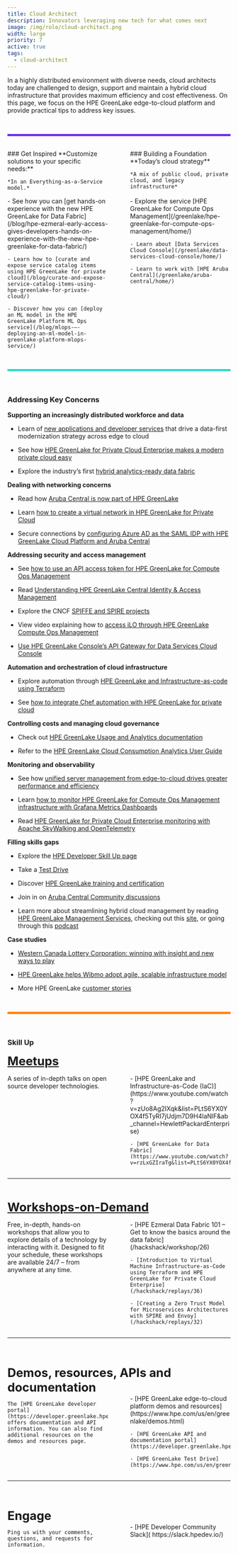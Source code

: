 ```yaml
---
title: Cloud Architect
description: Innovators leveraging new tech for what comes next
image: /img/role/cloud-architect.png
width: large
priority: 7
active: true
tags: 
  - cloud-architect
---
```

<style>
.row {
  display: grid;
	grid-template-columns: 1fr 1fr;
  column-gap: 50px;
}
</style>

In a highly distributed environment with diverse needs, cloud architects today are challenged to design, support and maintain a hybrid cloud infrastructure that provides maximum efficiency and cost effectiveness. On this page, we focus on the HPE GreenLake edge-to-cloud platform and provide practical tips to address key issues.

<br>
<hr style="background: #7630EA; height: 5px; border: none">
<br>

<div class="row">
  <div class="column">
    ### Get Inspired
    **Customize solutions to your specific needs:**

    *In an Everything-as-a-Service model.*

  </div>
  <div class="column">
    ### Building a Foundation 
    **Today’s cloud strategy**

    *A mix of public cloud, private cloud, and legacy infrastructure*

  </div>
</div>

<div class="row">
  <div class="column">
    - See how you can [get hands-on experience with the new HPE GreenLake for Data Fabric](/blog/hpe-ezmeral-early-access-gives-developers-hands-on-experience-with-the-new-hpe-greenlake-for-data-fabric/)

    - Learn how to [curate and expose service catalog items using HPE GreenLake for private cloud](/blog/curate-and-expose-service-catalog-items-using-hpe-greenlake-for-private-cloud/)
    
    - Discover how you can [deploy an ML model in the HPE GreenLake Platform ML Ops service](/blog/mlops-–-deploying-an-ml-model-in-greenlake-platform-mlops-service/)
  </div>
  <div class="column">
    - Explore the service [HPE GreenLake for Compute Ops Management](/greenlake/hpe-greenlake-for-compute-ops-management/home/)

    - Learn about [Data Services Cloud Console](/greenlake/data-services-cloud-console/home/)

    - Learn to work with [HPE Aruba Central](/greenlake/aruba-central/home/)

 
  </div>
</div>

<br>
<hr style="background: #33DAC8; height: 5px; border: none">
<br>

### Addressing Key Concerns

**Supporting an increasingly distributed workforce and data**

- Learn of [new applications and developer services](https://www.hpe.com/us/en/newsroom/press-release/2022/12/hpe-greenlake-adds-application-analytics-and-developer-services-to-modernize-workloads-across-the-hybrid-cloud.html) that drive a data-first modernization strategy across edge to cloud

- See how [HPE GreenLake for Private Cloud Enterprise makes a modern private cloud easy](https://community.hpe.com/t5/the-cloud-experience-everywhere/modern-private-cloud-made-easy-hpe-unveils-hpe-greenlake-for/ba-p/7169009#.Y9tUKOzMJGM)

- Explore the industry’s first [hybrid analytics-ready data fabric](/greenlake/hpe-greenlake-for-data-fabric/home/)
 

**Dealing with networking concerns**

- Read how [Aruba Central is now part of HPE GreenLake](https://community.arubanetworks.com/community-home/digestviewer/viewthread?GroupId=67&MessageKey=c59874f5-eab5-44e4-b7c0-59e7762410e8&CommunityKey=e1202040-11b3-4eea-9f57-d903f67db2f9)

- Learn [how to create a virtual network in HPE GreenLake for Private Cloud](/blog/how-to-create-a-virtual-network-in-hpe-greenlake-for-private-cloud/)

- Secure connections by [configuring Azure AD as the SAML IDP with HPE GreenLake Cloud Platform and Aruba Central](/blog/configuring-azure-ad-with-greenlake-cloud-platform-and-aruba-central/)


 

**Addressing security and access management**

- See [how to use an API access token for HPE GreenLake for Compute Ops Management](/blog/how-to-use-an-api-access-token-for-hpe-greenlake-for-compute-ops-management/)

- Read [Understanding HPE GreenLake Central Identity & Access Management](/blog/understanding-hpe-greenlake-identity-access-management/)

- Explore the CNCF [SPIFFE and SPIRE projects](/platform/spiffe-and-spire-projects/home/)

- View video explaining how to [access iLO through HPE GreenLake Compute Ops Management](https://www.hpe.com/h22228/video-gallery/us/en/10b3350c-52fe-45ca-9232-71ddc7185c77/video?jumpId=in_videogallery_e8826c6e-76e3-4c2e-b751-a257a47788f5_gaiw)

- [Use HPE GreenLake Console’s API Gateway for Data Services Cloud Console](/blog/api-console-for-data-services-cloud-console/)
 

**Automation and orchestration of cloud infrastructure**

- Explore automation through [HPE GreenLake and Infrastructure-as-code using Terraform](/blog/infrastructure-as-code-on-hpe-greenlake-using-terraform/)

- See [how to integrate Chef automation with HPE GreenLake for private cloud](/blog/how-to-integrate-chef-automation-with-hpe-greenlake-for-private-cloud/)


**Controlling costs and managing cloud governance**

- Check out [HPE GreenLake Usage and Analytics documentation](https://docs.consumption.support.hpe.com/HPE_GreenLake_Billing_Docs/HPE_GreenLake_Billing_User_Guide/Viewing_monthly_usage_and_charges)

- Refer to the [HPE GreenLake Cloud Consumption Analytics User Guide](https://support.hpe.com/hpesc/public/docDisplay?docId=a00092451en_us&page=HPE-Consumption-Analytics.html)


**Monitoring and observability**

- See how [unified server management from edge-to-cloud drives greater performance and efficiency](https://www.hpe.com/us/en/newsroom/blog-post/2022/03/unified-server-management-from-edge-to-cloud-drives-greater-performance-and-efficiency.html)

- Learn [how to monitor HPE GreenLake for Compute Ops Management infrastructure with Grafana Metrics Dashboards](/blog/how-to-monitor-hpe-compute-ops-management/)

- Read [HPE GreenLake for Private Cloud Enterprise monitoring with Apache SkyWalking and OpenTelemetry](/blog/greenlake-platform-infrastructure-monitoring-with-apache-skywalking/)



**Filling skills gaps**

- Explore the [HPE Developer Skill Up page](/skillup/)

- Take a [Test Drive](https://testdrive.greenlake.hpe.com/)

- Discover [HPE GreenLake training and certification](https://education.hpe.com/ww/en/training/portfolio/greenlake.html)

- Join in on [Aruba Central Community discussions](https://community.arubanetworks.com/community-home?CommunityKey=403fcb2e-4306-4eee-9bc7-bd6d0309ff7e)

- Learn more about streamlining hybrid cloud management by reading [HPE GreenLake Management Services](https://www.hpe.com/us/en/collaterals/collateral.a00112667.Streamlining-hybrid-cloud-management.html?rpv=cpf&parentPage=/us/en/greenlake/hybrid-multi-cloud-services), checking out this [site](https://www.hpe.com/us/en/services/remote-infrastructure-monitoring.html), or going through this [podcast](https://community.hpe.com/t5/the-cloud-experience-everywhere/hybrid-cloud-simplified-a-podcast-intro-to-hpe-greenlake-hybrid/ba-p/7163196#.Y9tX2uzMJGM)


**Case studies**

- [Western Canada Lottery Corporation: winning with insight and new ways to play](https://www.hpe.com/h22228/video-gallery/us/en/67b545ce-0d1c-43c7-8f85-ee03b4bf1754/western-canada-lottery-corporation--winning-with-insight-and-new-ways-to-play/video/)

- [HPE GreenLake helps Wibmo adopt agile, scalable infrastructure model](https://www.hpe.com/psnow/doc/a50001216enw?jumpid=in_hpesitesearch)

- More HPE GreenLake [customer stories](https://www.hpe.com/us/en/greenlake/customer-stories.html)


<br>
<hr style="background: #FF8300; height: 5px; border: none">
<br>

### Skill Up

<a href="https://developer.hpe.com/campaign/munch-and-learn/" style="font-weight: 700; font-size: 27px">Meetups</a>

<div class="row">
  <div class="column">
    A series of in-depth talks on open source developer technologies.

  </div>
  <div class="column">
    - [HPE GreenLake and Infrastructure-as-Code (IaC)](https://www.youtube.com/watch?v=zUo8Ag2IXqk&list=PLtS6YX0YOX4f5TyRI7jUdjm7D9H4laNlF&ab_channel=HewlettPackardEnterprise)

    - [HPE GreenLake for Data Fabric](https://www.youtube.com/watch?v=rzLxGZIraTg&list=PLtS6YX0YOX4f5TyRI7jUdjm7D9H4laNlF&ab_channel=HewlettPackardEnterprise)

  </div>
</div>

---

<br><br>
<a href="https://hackshack.hpedev.io/workshops" style="font-weight: 700; font-size: 27px">Workshops-on-Demand</a>

<div class="row">
  <div class="column">
    Free, in-depth, hands-on workshops that allow you to explore details of a technology by interacting with it. Designed to fit your schedule, these workshops are available 24/7 – from anywhere at any time.
    
  </div>
  <div class="column">
    - [HPE Ezmeral Data Fabric 101 – Get to know the basics around the data fabric](/hackshack/workshop/26)

    - [Introduction to Virtual Machine Infrastructure-as-Code using Terraform and HPE GreenLake for Private Cloud Enterprise](/hackshack/replays/36)

    - [Creating a Zero Trust Model for Microservices Architectures with SPIRE and Envoy](/hackshack/replays/32)


     
  </div>
</div>

---

<br><br>
<div style="font-weight: 700; font-size: 27px">Demos, resources, APIs and documentation</div>

<div class="row">
  <div class="column">
    
    The [HPE GreenLake developer portal](https://developer.greenlake.hpe.com/) offers documentation and API information. You can also find additional resources on the demos and resources page.

    
  </div>
  <div class="column">
    - [HPE GreenLake edge-to-cloud platform demos and resources](https://www.hpe.com/us/en/greenlake/demos.html)

    - [HPE GreenLake API and documentation portal](https://developer.greenlake.hpe.com/)

    - [HPE GreenLake Test Drive](https://www.hpe.com/us/en/greenlake/demos.html)


     
  </div>
</div>

---

<br><br>
<div style="font-weight: 700; font-size: 27px">Engage</div>

<div class="row">
  <div class="column">

    Ping us with your comments, questions, and requests for information.

     
  </div>
  <div class="column">
    - [HPE Developer Community Slack]( https://slack.hpedev.io/)

     
  </div>  
</div>
